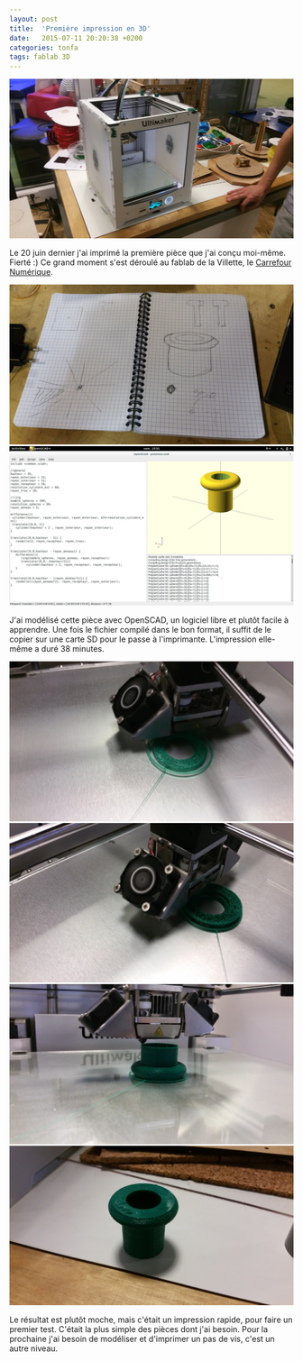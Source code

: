 ```yaml
---
layout: post
title:  'Première impression en 3D'
date:   2015-07-11 20:20:38 +0200
categories: tonfa
tags: fablab 3D
---
```


<img src="/assets/images/1ereImpression/1e_impression_3.jpg"/>

Le 20 juin dernier j'ai imprimé la première pièce que j'ai conçu moi-même. Fierté :) Ce grand moment s'est déroulé au fablab de la Villette, le <a href="http://carrefour-numerique.cite-sciences.fr/fablab/wiki/doku.php?_ga=1.200240622.1982442383.1430227391" target="_blank">Carrefour Numérique</a>.
<!--more-->

<img src="/assets/images/1ereImpression/1e_impression_1.jpg"/>

<img src="/assets/images/1ereImpression/1e_impression_2.jpg"/>

J'ai modélisé cette pièce avec OpenSCAD, un logiciel libre et plutôt facile à apprendre. Une fois le fichier compilé dans le bon format, il suffit de le copier sur une carte SD pour le passe à l'imprimante. L'impression elle-même a duré 38 minutes.

<img src="/assets/images/1ereImpression/1e_impression_4.jpg"/>

<img src="/assets/images/1ereImpression/1e_impression_5.jpg"/>

<img src="/assets/images/1ereImpression/1e_impression_6.jpg"/>

<img src="/assets/images/1ereImpression/1e_impression_7.jpg"/>

Le résultat est plutôt moche, mais c'était un impression rapide, pour faire un premier test. C'était la plus simple des pièces dont j'ai besoin. Pour la prochaine j'ai besoin de modéliser et d'imprimer un pas de vis, c'est un autre niveau.